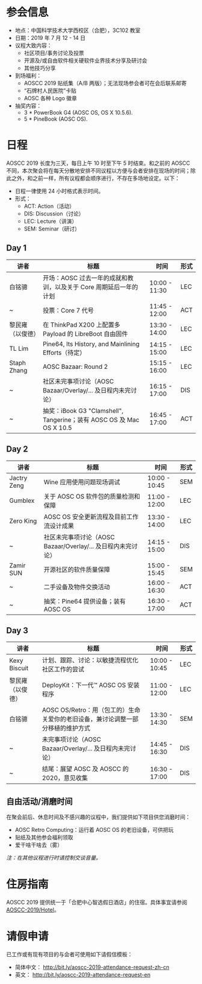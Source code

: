 <!-- TITLE: AOSCC 2019 -->
<!-- SUBTITLE: A quick summary of AOSCC 2019 -->

# 参会信息

- 地点：中国科学技术大学西校区（合肥），3C102 教室
- 日期：2019 年 7 月 12 - 14 日
- 议程大致内容：
	- 社区项目/事务讨论及投票
	- 开源及/或自由软件相关硬软件业界技术分享及研讨会
	- 其他技巧分享
- 到场福利：
	- AOSCC 2019 贴纸集（A/B 两版）；无法现场参会者可在会后联系邮寄
	- “石牌村人民医院”卡贴
	- AOSC 各种 Logo 徽章
- 抽奖内容：
	- 3 * PowerBook G4 (AOSC OS, OS X 10.5.6).
	- 5 * PineBook (AOSC OS).

# 日程
AOSCC 2019 长度为三天，每日上午 10 时至下午 5 时结束。和之前的 AOSCC 不同，本次聚会将在每天分散地安排不同议程以方便与会者安排在现场的时间；除此之外，和之前一样，所有议程都会顺序进行，不存在多场地设定。以下：

- 日程一律使用 24 小时格式表示时间。
- 形式：
	- ACT: Action（活动） 
	- DIS: Discussion（讨论）
	- LEC: Lecture（讲演）
	- SEM: Seminar（研讨）

## Day 1

| 讲者 | 标题 | 时间 | 形式 |
|--------|--------|-------|----------|
| 白铭骢 | 开场：AOSC 过去一年的成就和教训，以及关于 Core 周期延后一年的计划 | 10:00 - 11:30 | LEC |
| ~ | 投票：Core 7 代号 | 11:45 - 12:00 | ACT |
| 黎民雍（以俊德） | 在 ThinkPad X200 上配置多 Payload 的 LibreBoot 自由固件 | 13:30 - 14:00 | LEC |
| TL Lim | Pine64, Its History, and Mainlining Efforts（待定）| 14:15 - 15:00 | LEC |
| Staph Zhang | AOSC Bazaar: Round 2 | 15:15 - 16:00 | LEC |
| ~ | 社区未完事项讨论（AOSC Bazaar/Overlay/... 及日程内未完讨论）| 16:15 - 17:00 | DIS |
| ~ | 抽奖：iBook G3 "Clamshell", Tangerine；装有 AOSC OS 及 Mac OS X 10.5 | 16:45 - 17:00 | ACT |

## Day 2
| 讲者 | 标题 | 时间 | 形式 |
|--------|--------|-------|----------|
| Jactry Zeng | Wine 应用使用问题现场调试 | 10:00 - 10:45 | SEM |
| Gumblex | 关于 AOSC OS 软件包的质量检测和保障 | 11:00 - 12:00 | LEC |
| Zero King | AOSC OS 安全更新流程及目前工作流设计成果 | 13:30 - 14:00 | LEC |
| ~ | 社区未完事项讨论（AOSC Bazaar/Overlay/... 及日程内未完讨论）| 14:15 - 15:00 | DIS |
| Zamir SUN | 开源社区的软件质量保障 | 15:00 - 15:45 | SEM |
| ~ | 二手设备及物件交换活动 | 16:00 - 16:30 | ACT |
| ~ | 抽奖：Pine64 提供设备；装有 AOSC OS | 16:30 - 17:00 | ACT |

## Day 3

| 讲者 | 标题 | 时间 | 形式 |
|--------|--------|-------|----------|
| Kexy Biscuit | 计划、跟踪、讨论：以敏捷流程优化社区工作的尝试 | 10:00 - 10:45 | LEC |
| 黎民雍（以俊德） | DeployKit：下一代™ AOSC OS  安装程序 | 11:00 - 12:00 | LEC |
| 白铭骢 | AOSC OS/Retro：用（包工的）生命关爱你的老旧设备，兼讨论调整一部分移植的维护方式 | 13:30 - 14:30 | SEM |
| ~ | 未完事项讨论（AOSC Bazaar/Overlay/... 及日程内未完讨论）| 14:45 - 16:30 | DIS |
| ~ | 结尾：展望 AOSC 及 AOSCC 的 2020，意见收集 | 16:30 - 17:00 | DIS |

## 自由活动/消磨时间

在聚会前后、休息时间及不感兴趣的议程中，我们提供如下项目供您消磨时间：

- AOSC Retro Computing：运行着 AOSC OS 的老旧设备，可供把玩
- 贴纸及其他参会福利领取
- 爱干啥干啥去（雾）

*注：在其他议程进行时请控制交谈音量。*
# 住房指南

AOSCC 2019 提供统一于「合肥中心智选假日酒店」的住宿。具体事宜请参阅 [AOSCC-2019/Hotel](/AOSCC-2019/Hotel)。

# 请假申请

已工作或有现有项目的与会者可使用如下请假信模板：

- 简体中文： http://bit.ly/aoscc-2019-attendance-request-zh-cn
- 英文： http://bit.ly/aoscc-2019-attendance-request-en